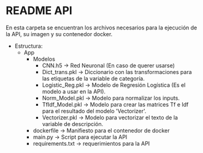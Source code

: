 # README API
En esta carpeta se encuentran los archivos necesarios para la ejecución de la API, su imagen y su contenedor docker.

- Estructura:
  - App
    - Modelos
      - CNN.h5 -> Red Neuronal (En caso de querer usarse)
      - Dict_trans.pkl -> Diccionario con las transformaciones para las etiquetas de la variable de categoría.
      - Logistic_Reg.pkl -> Modelo de Regresión Logística (Es el modelo a usar en la API).
      - Norm_Model.pkl -> Modelo para normalizar los inputs.
      - TfIdf_Model.pkl -> Modelo para crear las matrices Tf e Idf para el resultado del modelo 'Vectorizer'.
      - Vectorizer.pkl -> Modelo para vectorizar el texto de la variable de descripción.
    - dockerfile -> Manifiesto para el contenedor de docker
    - main.py -> Script para ejecutar la API
    - requirements.txt -> requerimientos para la API